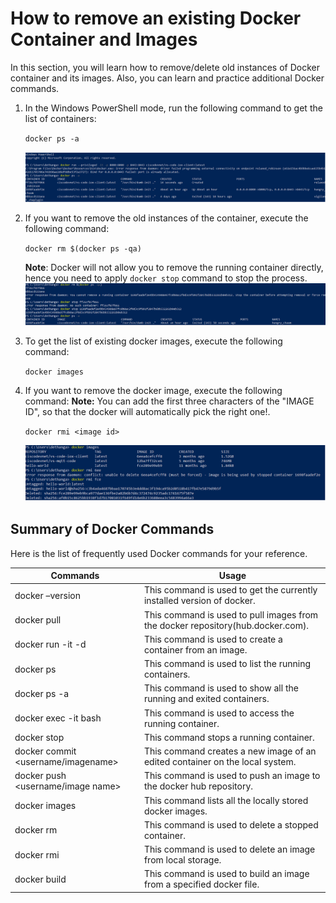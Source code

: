 # How to remove an existing Docker Container and Images

In this section, you will learn how to remove/delete old instances of Docker container and its images. Also, you can learn and practice additional Docker commands.

1. In the Windows PowerShell mode, run the following command to get the list of containers:
   
   `docker ps -a`
   
   ![](assets/images/Docker-new1.png)  
    
2. If you want to remove the old instances of the container, execute the following command:
   
   `docker rm $(docker ps -qa)`

   **Note**: Docker will not allow you to remove the running container directly, hence you need to apply `docker stop`
    command to stop the process.   
   ![](assets/images/Docker-new2.png)  
   
3. To get the list of existing docker images, execute the following command:
   
   `docker images`
   
4. If you want to remove the docker image, execute the following command:
    **Note:** You can add the first three characters of the "IMAGE ID", so that the docker will automatically pick the right one!.
   
   `docker rmi <image id>`
   
   ![](assets/images/Docker-new3.png)  

## Summary of Docker Commands

Here is the list of frequently used Docker commands for your reference.

|Commands|Usage|
|--------|-----------|
|docker –version|This command is used to get the currently installed version of docker.|
|docker pull <image name>|This command is used to pull images from the docker repository(hub.docker.com).|
|docker run -it -d <image name>|This command is used to create a container from an image.|
|docker ps|This command is used to list the running containers.|
|docker ps -a|This command is used to show all the running and exited containers.| 
|docker exec -it <container id> bash|This command is used to access the running container.|
|docker stop <container id>|This command stops a running container.|
|docker commit <conatainer id> <username/imagename>|This command creates a new image of an edited container on the local system.|
|docker push <username/image name>|This command is used to push an image to the docker hub repository.|
|docker images|This command lists all the locally stored docker images.|
|docker rm <container id>|This command is used to delete a stopped container.|
|docker rmi <image-id>|This command is used to delete an image from local storage.|
|docker build <path to docker file>|This command is used to build an image from a specified docker file.|
